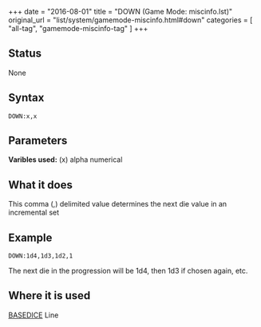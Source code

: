+++
date = "2016-08-01"
title = "DOWN (Game Mode: miscinfo.lst)"
original_url = "list/system/gamemode-miscinfo.html#down"
categories = [ "all-tag", "gamemode-miscinfo-tag" ]
+++

## Status

None

## Syntax

`DOWN:x,x`

## Parameters




**Varibles used:** (x) alpha numerical

What it does
------------

This comma (,) delimited value determines the next die value in an
incremental set

Example
-------

`DOWN:1d4,1d3,1d2,1`

The next die in the progression will be 1d4, then 1d3 if chosen again,
etc.

Where it is used
----------------

[BASEDICE](/list/system/gamemode-miscinfo/basedice.html) Line

